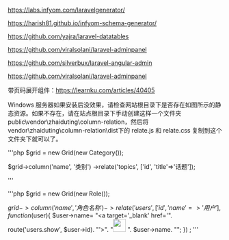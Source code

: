 
https://labs.infyom.com/laravelgenerator/

https://harish81.github.io/infyom-schema-generator/

https://github.com/yajra/laravel-datatables

https://github.com/viralsolani/laravel-adminpanel

https://github.com/silverbux/laravel-angular-admin

https://github.com/viralsolani/laravel-adminpanel

带页码展开组件：https://learnku.com/articles/40405

Windows 服务器如果安装后没效果，请检查网站根目录下是否存在如图所示的静态资源。如果不存在，请在站点根目录下手动创建这样一个文件夹 public\vendor\zhaiduting\column-relation，然后将vendor\zhaiduting\column-relation\dist下的 relate.js 和 relate.css 复制到这个文件夹下就可以了。

'''php
$grid = new Grid(new Category());

$grid->column('name', '类别')
     ->relate('topics', ['id', 'title'=>'话题']);

'''

'''php
$grid = new Grid(new Role());

$grid->column('name', '角色名称')
    ->relate('users', ['id', 'name'=> '用户'], function($user){
        $user->name=
            "<a target='_blank' href='". route('users.show', $user->id). "'>".
            "<img class='img-thumbnail' width='30px' src='".
            $user->avatar ."'> ".
            $user->name.
            "</a>";
    })
;
'''
